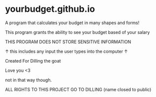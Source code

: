 # yourbudget.github.io
A program that calculates your budget in many shapes and forms!

This program grants the ability to see your budget based of your salary

THIS PROGRAM DOES NOT STORE SENSITIVE INFORMATION

↑ this includes any input the user types into the computer ↑

Created For Dilling the goat

Love you <3

not in that way though.

ALL RIGHTS TO THIS PROJECT GO TO DILLING (name closed to public)
